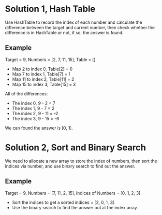 # Solution 1, Hash Table

Use HashTable to record the index of each number and calculate the difference between the target and current number, then check whether the difference is in HashTable or not, if so, the answer is found.

## Example

Target = 9, Numbers = [2, 7, 11, 15], Table = []

- Map 2 to index 0, Table[2] = 0
- Map 7 to index 1, Table[7] = 1
- Map 11 to index 2, Table[11] = 2
- Map 15 to index 3, Table[15] = 3

All of the differences:

- The index 0, 9 - 2 = 7
- The index 1, 9 - 7 = 2
- The index 2, 9 - 11 = -2
- The index 3, 9 - 15 = -6

We can found the answer is [0, 1].

# Solution 2, Sort and Binary Search

We need to allocate a new array to store the index of numbers, then sort the indices via number, and use binary search to find out the answer.

## Example

Target = 9, Numbers = [7, 11, 2, 15], Indices of Numbers = [0, 1, 2, 3].

- Sort the indices to get a sorted indices = [2, 0, 1, 3].
- Use the binary search to find the answer out at the index array.
